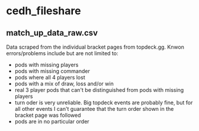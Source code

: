 # cedh_fileshare

## match_up_data_raw.csv

Data scraped from the individual bracket pages from topdeck.gg. Knwon errors/problems include but are not limited to:
- pods with missing players
- pods with missing commander
- pods where all 4 players lost
- pods with a mix of draw, loss and/or win
- real 3 player pods that can't be distinguished from pods with missing players
- turn oder is very unreliable. Big topdeck events are probably fine, but for all  other events I can't guarantee that the turn order shown in the bracket page was followed
- pods are in no particular order
